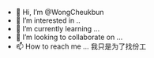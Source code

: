 - 👋 Hi, I’m @WongCheukbun
- 👀 I’m interested in ..
- 🌱 I’m currently learning ...
- 💞️ I’m looking to collaborate on ...
- 📫 How to reach me ...
      我只是为了找份工
<!---
WongCheukbun/WongCheukbun is a ✨ special ✨ repository because its `README.md` (this file) appears on your GitHub profile.
You can click the Preview link to take a look at your changes.
--->
